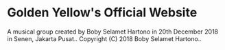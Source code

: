 # Golden Yellow's Official Website
A musical group created by Boby Selamet Hartono in 20th December 2018 in Senen, Jakarta Pusat..
Copyright (C) 2018 Boby Selamet Hartono..
